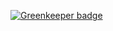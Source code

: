 

[![Greenkeeper badge](https://badges.greenkeeper.io/kahwee/slack-pusher.svg)](https://greenkeeper.io/)
